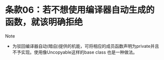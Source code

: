 # 条款06：若不想使用编译器自动生成的函数，就该明确拒绝

> [!Note]
>
> - 为驳回编译器自动(暗自)提供的机能，可将相应的成员函数声明为private并且不予实现。使用像Uncopyable这样的base class 也是一种做法。
